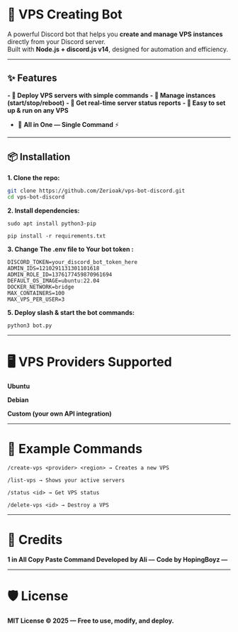 # 🚀 VPS Creating Bot  

A powerful Discord bot that helps you **create and manage VPS instances** directly from your Discord server.  
Built with **Node.js + discord.js v14**, designed for automation and efficiency.  

---

## ✨ Features  
**- 🔹 Deploy VPS servers with simple commands**
**- 🔹 Manage instances (start/stop/reboot)**
**- 🔹 Get real-time server status reports**
**- 🔹 Easy to set up & run on any VPS**
- 🔹 **All in One — Single Command** ⚡  

---

## 📦 Installation  

**1. Clone the repo:**
   ```bash
  git clone https://github.com/Zerioak/vps-bot-discord.git
  cd vps-bot-discord 
```
**2. Install dependencies:**
```
sudo apt install python3-pip
```
```
pip install -r requirements.txt
```

**3. Change The .env file to Your bot token :**
```
DISCORD_TOKEN=your_discord_bot_token_here
ADMIN_IDS=1210291131301101618
ADMIN_ROLE_ID=1376177459870961694
DEFAULT_OS_IMAGE=ubuntu:22.04
DOCKER_NETWORK=bridge
MAX_CONTAINERS=100
MAX_VPS_PER_USER=3
```

**5. Deploy slash & start the bot commands:**
```
python3 bot.py
```

---

# 🖥️ VPS Providers Supported

**Ubuntu**

**Debian**

**Custom (your own API integration)**



---

# 📜 Example Commands
```
/create-vps <provider> <region> → Creates a new VPS

/list-vps → Shows your active servers

/status <id> → Get VPS status

/delete-vps <id> → Destroy a VPS
```


---

# 👑 Credits

**1 in All Copy Paste Command Developed by Ali —**
**Code by HopingBoyz —**


---

# 🛡️ License

**MIT License © 2025 — Free to use, modify, and deploy.**

